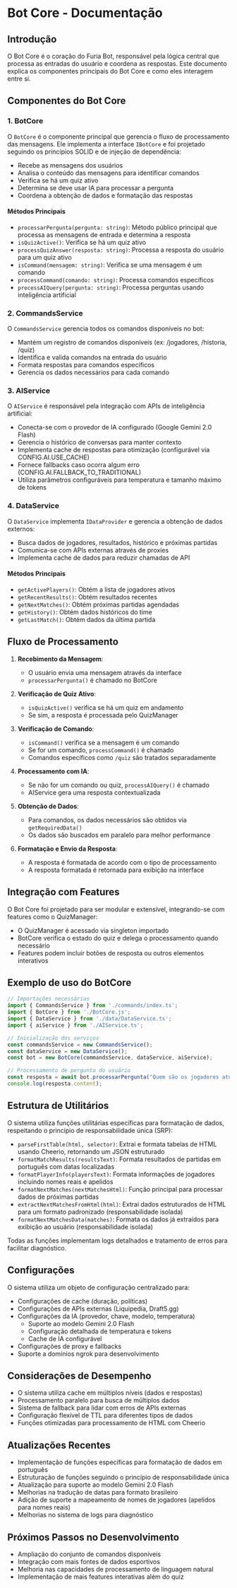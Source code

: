 # Bot Core - Documentação

## Introdução

O Bot Core é o coração do Furia Bot, responsável pela lógica central que processa as entradas do usuário e coordena as respostas. Este documento explica os componentes principais do Bot Core e como eles interagem entre si.

## Componentes do Bot Core

### 1. BotCore

O `BotCore` é o componente principal que gerencia o fluxo de processamento das mensagens. Ele implementa a interface `IBotCore` e foi projetado seguindo os princípios SOLID e de injeção de dependência:

- Recebe as mensagens dos usuários
- Analisa o conteúdo das mensagens para identificar comandos
- Verifica se há um quiz ativo
- Determina se deve usar IA para processar a pergunta
- Coordena a obtenção de dados e formatação das respostas

#### Métodos Principais

- `processarPergunta(pergunta: string)`: Método público principal que processa as mensagens de entrada e determina a resposta
- `isQuizActive()`: Verifica se há um quiz ativo
- `processQuizAnswer(resposta: string)`: Processa a resposta do usuário para um quiz ativo
- `isCommand(mensagem: string)`: Verifica se uma mensagem é um comando
- `processCommand(comando: string)`: Processa comandos específicos
- `processAIQuery(pergunta: string)`: Processa perguntas usando inteligência artificial

### 2. CommandsService

O `CommandsService` gerencia todos os comandos disponíveis no bot:

- Mantém um registro de comandos disponíveis (ex: /jogadores, /historia, /quiz)
- Identifica e valida comandos na entrada do usuário
- Formata respostas para comandos específicos
- Gerencia os dados necessários para cada comando

### 3. AIService

O `AIService` é responsável pela integração com APIs de inteligência artificial:

- Conecta-se com o provedor de IA configurado (Google Gemini 2.0 Flash)
- Gerencia o histórico de conversas para manter contexto
- Implementa cache de respostas para otimização (configurável via CONFIG.AI.USE_CACHE)
- Fornece fallbacks caso ocorra algum erro (CONFIG.AI.FALLBACK_TO_TRADITIONAL)
- Utiliza parâmetros configuráveis para temperatura e tamanho máximo de tokens

### 4. DataService

O `DataService` implementa `IDataProvider` e gerencia a obtenção de dados externos:

- Busca dados de jogadores, resultados, histórico e próximas partidas
- Comunica-se com APIs externas através de proxies
- Implementa cache de dados para reduzir chamadas de API

#### Métodos Principais

- `getActivePlayers()`: Obtém a lista de jogadores ativos
- `getRecentResults()`: Obtém resultados recentes
- `getNextMatches()`: Obtém próximas partidas agendadas
- `getHistory()`: Obtém dados históricos do time
- `getLastMatch()`: Obtém dados da última partida

## Fluxo de Processamento

1. **Recebimento da Mensagem**:
   - O usuário envia uma mensagem através da interface
   - `processarPergunta()` é chamado no BotCore

2. **Verificação de Quiz Ativo**:
   - `isQuizActive()` verifica se há um quiz em andamento
   - Se sim, a resposta é processada pelo QuizManager

3. **Verificação de Comando**:
   - `isCommand()` verifica se a mensagem é um comando
   - Se for um comando, `processCommand()` é chamado
   - Comandos específicos como `/quiz` são tratados separadamente

4. **Processamento com IA**:
   - Se não for um comando ou quiz, `processAIQuery()` é chamado
   - AIService gera uma resposta contextualizada

5. **Obtenção de Dados**:
   - Para comandos, os dados necessários são obtidos via `getRequiredData()`
   - Os dados são buscados em paralelo para melhor performance

6. **Formatação e Envio da Resposta**:
   - A resposta é formatada de acordo com o tipo de processamento
   - A resposta formatada é retornada para exibição na interface

## Integração com Features

O Bot Core foi projetado para ser modular e extensível, integrando-se com features como o QuizManager:

- O QuizManager é acessado via singleton importado
- BotCore verifica o estado do quiz e delega o processamento quando necessário
- Features podem incluir botões de resposta ou outros elementos interativos

## Exemplo de uso do BotCore

```typescript
// Importações necessárias
import { CommandsService } from './commands/index.ts';
import { BotCore } from './BotCore.js';
import { DataService } from './data/DataService.ts';
import { aiService } from './AIService.ts';

// Inicialização dos serviços
const commandsService = new CommandsService();
const dataService = new DataService();
const bot = new BotCore(commandsService, dataService, aiService);

// Processamento de pergunta do usuário
const resposta = await bot.processarPergunta("Quem são os jogadores atuais?");
console.log(resposta.content);
```

## Estrutura de Utilitários

O sistema utiliza funções utilitárias específicas para formatação de dados, respeitando o princípio de responsabilidade única (SRP):

- `parseFirstTable(html, selector)`: Extrai e formata tabelas de HTML usando Cheerio, retornando um JSON estruturado
- `formatMatchResults(resultsText)`: Formata resultados de partidas em português com datas localizadas
- `formatPlayerInfo(playersText)`: Formata informações de jogadores incluindo nomes reais e apelidos
- `formatNextMatches(nextMatchesHtml)`: Função principal para processar dados de próximas partidas
- `extractNextMatchesFromHtml(html)`: Extrai dados estruturados de HTML para um formato padronizado (responsabilidade isolada)
- `formatNextMatchesData(matches)`: Formata os dados já extraídos para exibição ao usuário (responsabilidade isolada)

Todas as funções implementam logs detalhados e tratamento de erros para facilitar diagnóstico.

## Configurações

O sistema utiliza um objeto de configuração centralizado para:

- Configurações de cache (duração, políticas)
- Configurações de APIs externas (Liquipedia, Draft5.gg)
- Configurações da IA (provedor, chave, modelo, temperatura)
  - Suporte ao modelo Gemini 2.0 Flash
  - Configuração detalhada de temperatura e tokens
  - Cache de IA configurável
- Configurações de proxy e fallbacks
- Suporte a domínios ngrok para desenvolvimento

## Considerações de Desempenho

- O sistema utiliza cache em múltiplos níveis (dados e respostas)
- Processamento paralelo para busca de múltiplos dados
- Sistema de fallback para lidar com erros de APIs externas
- Configuração flexível de TTL para diferentes tipos de dados
- Funções otimizadas para processamento de HTML com Cheerio

## Atualizações Recentes

- Implementação de funções específicas para formatação de dados em português
- Estruturação de funções seguindo o princípio de responsabilidade única
- Atualização para suporte ao modelo Gemini 2.0 Flash
- Melhorias na tradução de datas para formato brasileiro
- Adição de suporte a mapeamento de nomes de jogadores (apelidos para nomes reais)
- Melhorias no sistema de logs para diagnóstico

## Próximos Passos no Desenvolvimento

- Ampliação do conjunto de comandos disponíveis
- Integração com mais fontes de dados esportivos
- Melhoria nas capacidades de processamento de linguagem natural
- Implementação de mais features interativas além do quiz